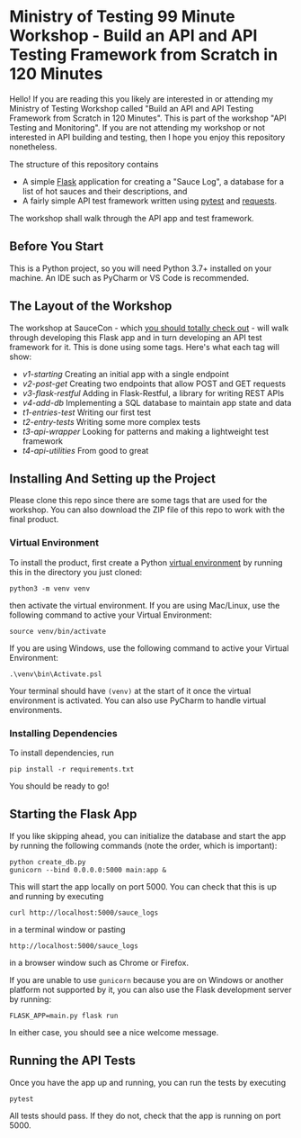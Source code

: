 # Ministry of Testing 99 Minute Workshop - Build an API and API Testing Framework from Scratch in 120 Minutes

Hello! If you are reading this you likely are interested in or attending my Ministry of Testing Workshop called "Build an API and API Testing Framework from Scratch in 120 Minutes". This is part of the workshop "API Testing and Monitoring". If you are not attending my workshop or not interested in API building and testing, then I hope you enjoy this repository nonetheless. 

The structure of this repository contains

- A simple [Flask](https://flask.palletsprojects.com/en/1.1.x/) application for creating a "Sauce Log", a database for a list of hot sauces and their descriptions, and
- A fairly simple API test framework written using [pytest](https://pytest.org) and [requests](https://docs.python-requests.org/en/master/).

The workshop shall walk through the API app and test framework.

## Before You Start

This is a Python project, so you will need Python 3.7+ installed on your machine. An IDE such as PyCharm or VS Code is recommended.

## The Layout of the Workshop

The workshop at SauceCon - which [you should totally check out](https://www.saucecon.com) - will walk through developing this Flask app and in turn developing an API test framework for it. This is done using some tags. Here's what each tag will show:

- *v1-starting* Creating an initial app with a single endpoint
- *v2-post-get* Creating two endpoints that allow POST and GET requests
- *v3-flask-restful* Adding in Flask-Restful, a library for writing REST APIs
- *v4-add-db* Implementing a SQL database to maintain app state and data
- *t1-entries-test* Writing our first test
- *t2-entry-tests* Writing some more complex tests
- *t3-api-wrapper* Looking for patterns and making a lightweight test framework
- *t4-api-utilities* From good to great


## Installing And Setting up the Project

Please clone this repo since there are some tags that are used for the workshop. You can also download the ZIP file of this repo to work with the final product. 

### Virtual Environment

To install the product, first create a Python [virtual environment](https://realpython.com/python-virtual-environments-a-primer/) by running this in the directory you just cloned:

```
python3 -m venv venv
```

then activate the virtual environment. If you are using Mac/Linux, use the following command to active your Virtual Environment:

```
source venv/bin/activate 
```

If you are using Windows, use the following command to active your Virtual Environment:

```
.\venv\bin\Activate.psl
```

Your terminal should have `(venv)` at the start of it once the virtual environment is activated. You can also use PyCharm to handle virtual environments. 

### Installing Dependencies

To install dependencies, run

```
pip install -r requirements.txt
```

You should be ready to go! 

## Starting the Flask App

If you like skipping ahead, you can initialize the database and start the app by running the following commands (note the order, which is important):

```
python create_db.py
gunicorn --bind 0.0.0.0:5000 main:app &
```

This will start the app locally on port 5000. You can check that this is up and running by executing

```
curl http://localhost:5000/sauce_logs
```

in a terminal window or pasting

```
http://localhost:5000/sauce_logs
```

in a browser window such as Chrome or Firefox.

If you are unable to use `gunicorn` because you are on Windows or another platform not supported by it, you can also use the Flask development server by running:

```
FLASK_APP=main.py flask run
```

In either case, you should see a nice welcome message. 

## Running the API Tests

Once you have the app up and running, you can run the tests by executing

```
pytest
```

All tests should pass. If they do not, check that the app is running on port 5000.